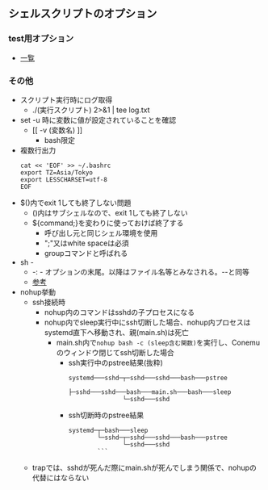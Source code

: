 ## シェルスクリプトのオプション

### test用オプション

* [一覧](https://qiita.com/wakayama-y/items/a9b7380263da77e51711)

### その他

* スクリプト実行時にログ取得
    * ./(実行スクリプト) 2>&1 | tee log.txt
* set -u 時に変数に値が設定されていることを確認
    * [[ -v (変数名) ]]
        * bash限定
* 複数行出力
    ```
    cat << 'EOF' >> ~/.bashrc
    export TZ=Asia/Tokyo
    export LESSCHARSET=utf-8
    EOF
    ```
* $()内でexit 1しても終了しない問題
  * ()内はサブシェルなので、exit 1しても終了しない
  * ${command;}を変わりに使っておけば終了する
    * 呼び出し元と同じシェル環境を使用
    * ";"又はwhite spaceは必須
    * groupコマンドと呼ばれる
* sh -
  * -: - オプションの末尾。以降はファイル名等とみなされる。--と同等
  * [参考](https://unix.stackexchange.com/questions/423501/what-does-sh-mean)
* nohup挙動
  * ssh接続時
    * nohup内のコマンドはsshdの子プロセスになる
    * nohup内でsleep実行中にssh切断した場合、nohup内プロセスはsystemd直下へ移動され、親(main.sh)は死亡
      * main.sh内で`nohup bash -c (sleep含む関数)`を実行し、Conemuのウィンドウ閉じてssh切断した場合
        * ssh実行中のpstree結果(抜粋)
          ```
          systemd───sshd─┬─sshd───sshd───bash───pstree
                         ├─sshd───sshd───bash───main.sh───bash───sleep
                         └─sshd───sshd
          ```
        * ssh切断時のpstree結果
          ```
          systemd─┬─bash───sleep
                  └─sshd─┬─sshd───sshd───bash───pstree
                         └─sshd───sshd
                  ```
  * trapでは、sshdが死んだ際にmain.shが死んでしまう関係で、nohupの代替にはならない